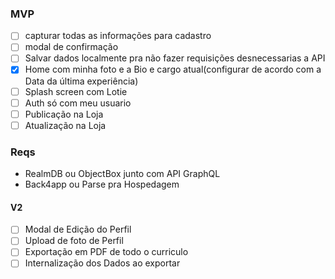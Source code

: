 ### MVP
- [ ] capturar todas as informações para cadastro
- [ ] modal de confirmação
- [ ] Salvar dados localmente pra não fazer requisições desnecessarias a API
- [x] Home com minha foto e a Bio e cargo atual(configurar de acordo com a Data da última experiência)
- [ ] Splash screen com Lotie
- [ ] Auth só com meu usuario
- [ ] Publicação na Loja
- [ ] Atualização na Loja

### Reqs
- RealmDB ou ObjectBox junto com API GraphQL
- Back4app ou Parse pra Hospedagem


#### V2
- [ ] Modal de Edição do Perfil
- [ ] Upload de foto de Perfil
- [ ] Exportação em PDF de todo o curriculo
- [ ] Internalização dos Dados ao exportar
